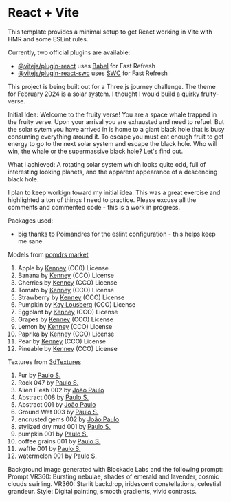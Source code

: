 # React + Vite

This template provides a minimal setup to get React working in Vite with HMR and some ESLint rules.

Currently, two official plugins are available:

- [@vitejs/plugin-react](https://github.com/vitejs/vite-plugin-react/blob/main/packages/plugin-react/README.md) uses [Babel](https://babeljs.io/) for Fast Refresh
- [@vitejs/plugin-react-swc](https://github.com/vitejs/vite-plugin-react-swc) uses [SWC](https://swc.rs/) for Fast Refresh

This project is being built out for a Three.js journey challenge. The theme for February 2024 is a solar system. I thought I would build a quirky fruity-verse.

Initial Idea:
Welcome to the fruity verse! You are a space whale trapped in the fruity verse. Upon your arrival you are exhausted and need to refuel. But the solar sytem you have arrived in is home to a giant black hole that is busy consuming everything around it. To escape you must eat enough fruit to get energy to go to the next solar system and escape the black hole. Who will win, the whale or the supermassive black hole? Let's find out.

What I achieved:
A rotating solar system which looks quite odd, full of interesting looking planets, and the apparent appearance of a descending black hole.

I plan to keep workign toward my initial idea. This was a great exercise and highlighted a ton of things I need to practice. Please excuse all the comments and commented code - this is a work in progress.

Packages used:

- big thanks to Poimandres for the eslint configuration - this helps keep me sane.

Models from [pomdrs market](https://market.pmnd.rs/)

1. Apple by [Kenney](https://market.pmnd.rs/model/apple) (CC0) License
2. Banana by [Kenney](https://market.pmnd.rs/model/banana) (CCO) License
3. Cherries by [Kenney](https://market.pmnd.rs/model/cherries) (CCO) License
4. Tomato by [Kenney](https://market.pmnd.rs/model/tomato) (CCO) License
5. Strawberry by [Kenney](https://market.pmnd.rs/model/strawberry) (CCO) License
6. Pumpkin by [Kay Lousberg](https://market.pmnd.rs/model/pumpkin-a) (CCO) License
7. Eggplant by [Kenney](https://market.pmnd.rs/model/eggplant) (CCO) License
8. Grapes by [Kenney](https://market.pmnd.rs/model/grapes) (CCO) License
9. Lemon by [Kenney](https://market.pmnd.rs/model/lemon) (CCO) License
10. Paprika by [Kenney](https://market.pmnd.rs/model/paprika) (CCO) License
11. Pear by [Kenney](https://market.pmnd.rs/model/pear) (CCO) License
12. Pineable by [Kenney](https://market.pmnd.rs/model/pineapple) (CCO) License

Textures from [3dTextures](https://3dtextures.me/)

1. Fur by [Paulo S.](https://3dtextures.me/2022/04/09/stylized-fur-02/)
2. Rock 047 by [Paulo S.](https://3dtextures.me/2022/04/07/rock-047/)
3. Alien Flesh 002 by [João Paulo](https://3dtextures.me/2017/11/20/alien-flesh-002/)
4. Abstract 008 by [Paulo S.](https://3dtextures.me/2019/04/01/abstract-008/)
5. Abstract 001 by [João Paulo](https://3dtextures.me/2017/11/12/abstract-001/)
6. Ground Wet 003 by [Paulo S.](https://3dtextures.me/2020/06/01/ground-wet-003/)
7. encrusted gems 002 by [João Paulo](https://3dtextures.me/2018/09/07/encrusted-gems-002/)
8. stylized dry mud 001 by [Paulo S.](https://3dtextures.me/2021/08/01/stylized-dry-mud-001/)
9. pumpkin 001 by [Paulo S.](https://3dtextures.me/2020/03/26/pumpkin-001/)
10. coffee grains 001 by [Paulo S.](https://3dtextures.me/2020/06/29/coffee-grains-001/)
11. waffle 001 by [Paulo S.](https://3dtextures.me/2021/05/26/waffle-001/)
12. watermelon 001 by [Paulo S.](https://3dtextures.me/2020/03/24/watermelon-001/)

Background image generated with Blockade Labs and the following prompt:
Prompt
VR360: Bursting nebulae, shades of emerald and lavender, cosmic clouds swirling. VR360: Starlit backdrop, iridescent constellations, celestial grandeur. Style: Digital painting, smooth gradients, vivid contrasts.
